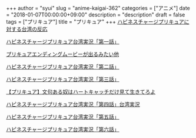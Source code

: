 +++
author = "syui"
slug = "anime-kaigai-362"
categories = ["アニメ"]
date = "2018-01-07T00:00:00+09:00"
description = "description"
draft = false
tags = ["プリキュア"]
title = "プリキュア"
+++
<a href="http://steel1986.blog.fc2.com/blog-entry-310.html" rel="nofollow" target="_blank" title="ハピネスチャージプリキュアに対する台湾の反応">ハピネスチャージプリキュアに対する台湾の反応</a>

<a href="http://steel1986.blog.fc2.com/blog-entry-391.html" rel="nofollow" target="_blank" title="ハピネスチャージプリキュア台湾実況「第一話」">ハピネスチャージプリキュア台湾実況「第一話」</a>

<a href="http://steel1986.blog.fc2.com/blog-entry-395.html" rel="nofollow" target="_blank" title="プリキュアエンディングムービーが出るみたい他">プリキュアエンディングムービーが出るみたい他</a>

<a href="http://steel1986.blog.fc2.com/blog-entry-408.html" rel="nofollow" target="_blank" title="ハピネスチャージプリキュア台湾実況「第二話」">ハピネスチャージプリキュア台湾実況「第二話」</a>

<a href="http://steel1986.blog.fc2.com/blog-entry-443.html" rel="nofollow" target="_blank" title="ハピネスチャージプリキュア台湾実況「第三話」">ハピネスチャージプリキュア台湾実況「第三話」</a>

<a href="http://steel1986.blog.fc2.com/blog-entry-451.html" rel="nofollow" target="_blank" title="【プリキュア】文句ある奴はハートキャッチだけ見て生きてろよ">【プリキュア】文句ある奴はハートキャッチだけ見て生きてろよ</a>

<a href="http://steel1986.blog.fc2.com/blog-entry-486.html" rel="nofollow" target="_blank" title="ハピネスチャージプリキュア台湾実況「第四話」台湾実況">ハピネスチャージプリキュア台湾実況「第四話」台湾実況</a>

<a href="http://steel1986.blog.fc2.com/blog-entry-512.html" rel="nofollow" target="_blank" title="ハピネスチャージプリキュア台湾実況「第五話」">ハピネスチャージプリキュア台湾実況「第五話」</a>

<a href="http://steel1986.blog.fc2.com/blog-entry-535.html" rel="nofollow" target="_blank" title="ハピネスチャージプリキュア台湾実況「第六話」">ハピネスチャージプリキュア台湾実況「第六話」</a>
